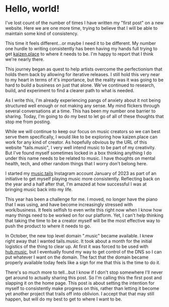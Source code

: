 # Hello, world!

I've lost count of the number of times I have written my "first post" on a new website. Here we are one more time, trying to believe that I will be able to maintain some kind of consistency.

This time it feels different...or maybe I need it to be different. My number one hurdle to writing consistently has been having my hands full trying to get [kaizen.place](https://kaizen.place) to where it needs to be. I'm happy to report that I think we're nearly there.

This journey began as quest to help artists overcome the perfectionism that holds them back by allowing for iterative releases. I still hold this very near to my heart in terms of it's importance, but the reality was it was going to be hard to build a business on just that alone. We've continued to research, build, and experiment to find a clearer path to what is needed.

As I write this, I'm already experiencing pangs of anxiety about it not being structured well enough or not making any sense. My mind flickers through several conversations at a time. This has been my number one barrier to sharing. Today, I'm going to do my best to let go of all of these thoughts that stop me from posting.

While we will continue to keep our focus on music creators so we can best serve them specifically, I would like to be exploring how kaizen.place can work for any kind of creator. As hopefully obvious by the URL of this website "tails.music", I very well intend music to be part of my creativity. But I've found myself sometimes locked in a box thinking anything I do under this name needs to be related to music. I have thoughts on mental health, tech, and other random things that I worry don't belong here.

I started my [music.tails](https://instagram.com/music.tails) Instagram account January of 2023 as part of an initiative to get myself playing music more consistently. Reflecting back on the year and a half after that, I'm amazed at how successful I was at bringing music back into my life.

This year has been a challenge for me. I moved, no longer have the piano that I was using, and have become increasingly stressed with work/business. It feels selfish to even write this right now when I know how many things need to be worked on for our platform. Yet, I can't help thinking that taking the time to be a creator myself will be the most effective way to push the product to where it needs to go.

In October, the new top level domain ".music" became available. I knew right away that I wanted tails.music. It took about a month for the initial logistics of the thing to clear up. At first it was forced to be used with [hub.music](https://hub.music/), but I eventually found my way to get control of the DNS so I can put whatever I want on the domain. The fact that the domain became properly available today feels like a sign for me that this is the time to do it.

There's so much more to tell...but I know if I don't stop somewhere I'll never get around to actually sharing this post. So I'm calling this the first post and slapping it on the home page. This post is about setting the intention for myself to consistently make progress on this, rather than letting it become yet another project that trails off into oblivion. I accept that that may still happen, but will do my best to get to where I want to be.
